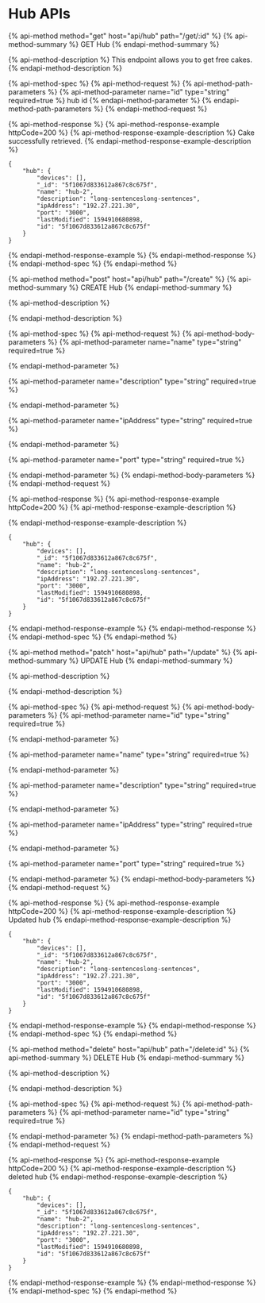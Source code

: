 # Hub APIs

{% api-method method="get" host="api/hub" path="/get/:id" %}
{% api-method-summary %}
GET Hub
{% endapi-method-summary %}

{% api-method-description %}
This endpoint allows you to get free cakes.
{% endapi-method-description %}

{% api-method-spec %}
{% api-method-request %}
{% api-method-path-parameters %}
{% api-method-parameter name="id" type="string" required=true %}
hub id
{% endapi-method-parameter %}
{% endapi-method-path-parameters %}
{% endapi-method-request %}

{% api-method-response %}
{% api-method-response-example httpCode=200 %}
{% api-method-response-example-description %}
Cake successfully retrieved.
{% endapi-method-response-example-description %}

```
{
    "hub": {
        "devices": [],
        "_id": "5f1067d833612a867c8c675f",
        "name": "hub-2",
        "description": "long-sentenceslong-sentences",
        "ipAddress": "192.27.221.30",
        "port": "3000",
        "lastModified": 1594910680898,
        "id": "5f1067d833612a867c8c675f"
    }
}
```
{% endapi-method-response-example %}
{% endapi-method-response %}
{% endapi-method-spec %}
{% endapi-method %}

{% api-method method="post" host="api/hub" path="/create" %}
{% api-method-summary %}
CREATE Hub
{% endapi-method-summary %}

{% api-method-description %}

{% endapi-method-description %}

{% api-method-spec %}
{% api-method-request %}
{% api-method-body-parameters %}
{% api-method-parameter name="name" type="string" required=true %}

{% endapi-method-parameter %}

{% api-method-parameter name="description" type="string" required=true %}

{% endapi-method-parameter %}

{% api-method-parameter name="ipAddress" type="string" required=true %}

{% endapi-method-parameter %}

{% api-method-parameter name="port" type="string" required=true %}

{% endapi-method-parameter %}
{% endapi-method-body-parameters %}
{% endapi-method-request %}

{% api-method-response %}
{% api-method-response-example httpCode=200 %}
{% api-method-response-example-description %}

{% endapi-method-response-example-description %}

```
{
    "hub": {
        "devices": [],
        "_id": "5f1067d833612a867c8c675f",
        "name": "hub-2",
        "description": "long-sentenceslong-sentences",
        "ipAddress": "192.27.221.30",
        "port": "3000",
        "lastModified": 1594910680898,
        "id": "5f1067d833612a867c8c675f"
    }
}
```
{% endapi-method-response-example %}
{% endapi-method-response %}
{% endapi-method-spec %}
{% endapi-method %}

{% api-method method="patch" host="api/hub" path="/update" %}
{% api-method-summary %}
UPDATE Hub
{% endapi-method-summary %}

{% api-method-description %}

{% endapi-method-description %}

{% api-method-spec %}
{% api-method-request %}
{% api-method-body-parameters %}
{% api-method-parameter name="id" type="string" required=true %}

{% endapi-method-parameter %}

{% api-method-parameter name="name" type="string" required=true %}

{% endapi-method-parameter %}

{% api-method-parameter name="description" type="string" required=true %}

{% endapi-method-parameter %}

{% api-method-parameter name="ipAddress" type="string" required=true %}

{% endapi-method-parameter %}

{% api-method-parameter name="port" type="string" required=true %}

{% endapi-method-parameter %}
{% endapi-method-body-parameters %}
{% endapi-method-request %}

{% api-method-response %}
{% api-method-response-example httpCode=200 %}
{% api-method-response-example-description %}
Updated hub 
{% endapi-method-response-example-description %}

```
{
    "hub": {
        "devices": [],
        "_id": "5f1067d833612a867c8c675f",
        "name": "hub-2",
        "description": "long-sentenceslong-sentences",
        "ipAddress": "192.27.221.30",
        "port": "3000",
        "lastModified": 1594910680898,
        "id": "5f1067d833612a867c8c675f"
    }
}
```
{% endapi-method-response-example %}
{% endapi-method-response %}
{% endapi-method-spec %}
{% endapi-method %}

{% api-method method="delete" host="api/hub" path="/delete:id" %}
{% api-method-summary %}
DELETE Hub
{% endapi-method-summary %}

{% api-method-description %}

{% endapi-method-description %}

{% api-method-spec %}
{% api-method-request %}
{% api-method-path-parameters %}
{% api-method-parameter name="id" type="string" required=true %}

{% endapi-method-parameter %}
{% endapi-method-path-parameters %}
{% endapi-method-request %}

{% api-method-response %}
{% api-method-response-example httpCode=200 %}
{% api-method-response-example-description %}
deleted hub
{% endapi-method-response-example-description %}

```
{
    "hub": {
        "devices": [],
        "_id": "5f1067d833612a867c8c675f",
        "name": "hub-2",
        "description": "long-sentenceslong-sentences",
        "ipAddress": "192.27.221.30",
        "port": "3000",
        "lastModified": 1594910680898,
        "id": "5f1067d833612a867c8c675f"
    }
}
```
{% endapi-method-response-example %}
{% endapi-method-response %}
{% endapi-method-spec %}
{% endapi-method %}


